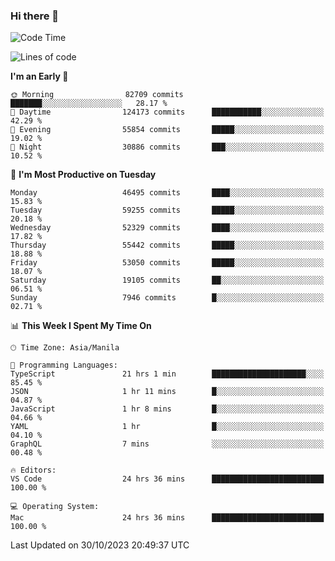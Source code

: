 ### Hi there 👋

<!--START_SECTION:waka-->
![Code Time](http://img.shields.io/badge/Code%20Time-4%2C475%20hrs%2030%20mins-blue)

![Lines of code](https://img.shields.io/badge/From%20Hello%20World%20I%27ve%20Written-110.6%20million%20lines%20of%20code-blue)

**I'm an Early 🐤** 

```text
🌞 Morning                82709 commits       ███████░░░░░░░░░░░░░░░░░░   28.17 % 
🌆 Daytime                124173 commits      ███████████░░░░░░░░░░░░░░   42.29 % 
🌃 Evening                55854 commits       █████░░░░░░░░░░░░░░░░░░░░   19.02 % 
🌙 Night                  30886 commits       ███░░░░░░░░░░░░░░░░░░░░░░   10.52 % 
```
📅 **I'm Most Productive on Tuesday** 

```text
Monday                   46495 commits       ████░░░░░░░░░░░░░░░░░░░░░   15.83 % 
Tuesday                  59255 commits       █████░░░░░░░░░░░░░░░░░░░░   20.18 % 
Wednesday                52329 commits       ████░░░░░░░░░░░░░░░░░░░░░   17.82 % 
Thursday                 55442 commits       █████░░░░░░░░░░░░░░░░░░░░   18.88 % 
Friday                   53050 commits       █████░░░░░░░░░░░░░░░░░░░░   18.07 % 
Saturday                 19105 commits       ██░░░░░░░░░░░░░░░░░░░░░░░   06.51 % 
Sunday                   7946 commits        █░░░░░░░░░░░░░░░░░░░░░░░░   02.71 % 
```


📊 **This Week I Spent My Time On** 

```text
🕑︎ Time Zone: Asia/Manila

💬 Programming Languages: 
TypeScript               21 hrs 1 min        █████████████████████░░░░   85.45 % 
JSON                     1 hr 11 mins        █░░░░░░░░░░░░░░░░░░░░░░░░   04.87 % 
JavaScript               1 hr 8 mins         █░░░░░░░░░░░░░░░░░░░░░░░░   04.66 % 
YAML                     1 hr                █░░░░░░░░░░░░░░░░░░░░░░░░   04.10 % 
GraphQL                  7 mins              ░░░░░░░░░░░░░░░░░░░░░░░░░   00.48 % 

🔥 Editors: 
VS Code                  24 hrs 36 mins      █████████████████████████   100.00 % 

💻 Operating System: 
Mac                      24 hrs 36 mins      █████████████████████████   100.00 % 
```


 Last Updated on 30/10/2023 20:49:37 UTC
<!--END_SECTION:waka-->


<!--
**rad182/rad182** is a ✨ _special_ ✨ repository because its `README.md` (this file) appears on your GitHub profile.

Here are some ideas to get you started:

- 🔭 I’m currently working on ...
- 🌱 I’m currently learning ...
- 👯 I’m looking to collaborate on ...
- 🤔 I’m looking for help with ...
- 💬 Ask me about ...
- 📫 How to reach me: ...
- 😄 Pronouns: ...
- ⚡ Fun fact: ...
-->
